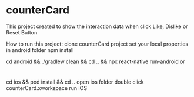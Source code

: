 # counterCard
This project created to show the interaction data when click Like, Dislike or Reset Button

How to run this project:
clone counterCard project
set your local properties in android folder
npm install

cd android && ./gradlew clean && cd .. && npx react-native run-android
or
#
cd ios && pod install && cd ..
open ios folder
double click counterCard.xworkspace
run iOS

